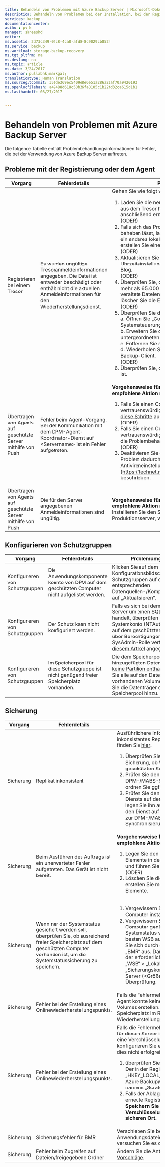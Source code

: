 ```yaml
---
title: Behandeln von Problemen mit Azure Backup Server | Microsoft-Dokumentation
description: Behandeln von Problemen bei der Installation, bei der Registrierung von Azure Backup Server und bei der Sicherung und Wiederherstellung von Anwendungsworkloads
services: backup
documentationcenter: 
author: pvrk
manager: shreeshd
editor: 
ms.assetid: 2d73c349-0fc8-4ca8-afd8-8c9029cb8524
ms.service: backup
ms.workload: storage-backup-recovery
ms.tgt_pltfrm: na
ms.devlang: na
ms.topic: article
ms.date: 3/24/2017
ms.author: pullabhk;markgal;
translationtype: Human Translation
ms.sourcegitcommit: 356de369ec5409e8e6e51a286a20af70a9420193
ms.openlocfilehash: a42488d618c58b36fa8105c1b22fd32ca615d1b1
ms.lasthandoff: 03/27/2017


---
```


# <a name="troubleshoot-azure-backup-server"></a>Behandeln von Problemen mit Azure Backup Server

Die folgende Tabelle enthält Problembehandlungsinformationen für Fehler, die bei der Verwendung von Azure Backup Server auftreten.

>
>

## <a name="registration-and-agent-related-issues"></a>Probleme mit der Registrierung oder dem Agent
| Vorgang | Fehlerdetails | Problemumgehung |
| --- | --- | --- |
| Registrieren bei einem Tresor | Es wurden ungültige Tresoranmeldeinformationen angegeben. Die Datei ist entweder beschädigt oder enthält nicht die aktuellen Anmeldeinformationen für den Wiederherstellungsdienst. | Gehen Sie wie folgt vor, um diesen Fehler zu beheben:  <ol><li> Laden Sie die neueste Datei mit Anmeldeinformationen aus dem Tresor herunter, und versuchen Sie es anschließend erneut. <br>(ODER)</li> <li> Falls sich das Problem mit der obigen Aktion nicht beheben lässt, laden Sie die Anmeldeinformationen in ein anderes lokales Verzeichnis herunter, oder erstellen Sie einen neuen Tresor. <br>(ODER)</li> <li> Aktualisieren Sie die Datums- und Uhrzeiteinstellungen gemäß den Angaben in [diesem Blog](https://azure.microsoft.com/blog/troubleshooting-common-configuration-issues-with-azure-backup/). <br>(ODER)</li> <li> Überprüfen Sie, ob sich unter „C:\Windows\Temp“ mehr als 65.000 Dateien befinden. Verschieben Sie veraltete Dateien an einen anderen Speicherort, oder löschen Sie die Elemente im Ordner „Temp“. <br>(ODER)</li> <li> Überprüfen Sie den Status der Zertifikate. <br> a. Öffnen Sie „Computerzertifikate verwalten“ (in der Systemsteuerung). <br> b. Erweitern Sie den Knoten „Persönlich“ und den untergeordneten Knoten „Zertifikate“. <br> c.  Entfernen Sie das Zertifikat „Windows Azure Tools“. <br> d. Wiederholen Sie die Registrierung im Azure Backup-Client. <br> (ODER) </li> <li> Überprüfen Sie, ob eine Gruppenrichtlinie eingerichtet ist. </li></ol> |
| Übertragen von Agents auf geschützte Server mithilfe von Push | Fehler beim Agent-Vorgang. Bei der Kommunikation mit dem DPM-Agent-Koordinator-Dienst auf \<Servername> ist ein Fehler aufgetreten. | **Vorgehensweise für den Fall, dass die im Produkt empfohlene Aktion nicht funktioniert:** <ol><li> Falls Sie einen Computer aus einer nicht vertrauenswürdigen Domäne anfügen, führen Sie [diese Schritte](https://technet.microsoft.com/library/hh757801(v=sc.12).aspx) aus. <br> (ODER) </li><li> Falls Sie einen Computer aus einer vertrauenswürdigen Domäne anfügen, verwenden Sie die Problembehandlungsschritte aus [diesem Blog](https://blogs.technet.microsoft.com/dpm/2012/02/06/data-protection-manager-agent-network-troubleshooting/). <br>(ODER)</li><li> Deaktivieren Sie die Antivirensoftware. Wird das Problem dadurch behoben, ändern Sie die Antivireneinstellungen, wie in [diesem Artikel] (https://technet.microsoft.com/library/hh757911.aspx) beschrieben.</li></ol> |
| Übertragen von Agents auf geschützte Server mithilfe von Push | Die für den Server angegebenen Anmeldeinformationen sind ungültig. | **Vorgehensweise für den Fall, dass die im Produkt empfohlene Aktion nicht funktioniert:** <br> Installieren Sie den Schutz-Agent manuell auf dem Produktionsserver, wie in [diesem Artikel](https://technet.microsoft.com/library/hh758186(v=sc.12).aspx#BKMK_Manual) beschrieben.|


## <a name="configuring-protection-group"></a>Konfigurieren von Schutzgruppen
| Vorgang | Fehlerdetails | Problemumgehung |
| --- | --- | --- |
| Konfigurieren von Schutzgruppen | Die Anwendungskomponente konnte von DPM auf dem geschützten Computer nicht aufgelistet werden. | Klicken Sie auf dem Konfigurationsbildschirm für Schutzgruppen auf der entsprechenden Datenquellen-/Komponentenebene auf „Aktualisieren“. |
| Konfigurieren von Schutzgruppen | Der Schutz kann nicht konfiguriert werden. | Falls es sich bei dem geschützten Server um einen SQL-Server handelt, überprüfen Sie, ob das Systemkonto (NTAuthority\System) auf dem geschützten Computer über Berechtigungen der SysAdmin-Rolle verfügt, wie in [diesem Artikel](https://technet.microsoft.com/library/hh757977(v=sc.12).aspx) angegeben.
| Konfigurieren von Schutzgruppen | Im Speicherpool für diese Schutzgruppe ist nicht genügend freier Speicherplatz vorhanden. | Die dem Speicherpool hinzugefügten Datenträger [dürfen keine Partition enthalten](https://technet.microsoft.com/library/hh758075(v=sc.12).aspx). Löschen Sie alle auf den Datenträgern vorhandenen Volumes, und fügen Sie die Datenträger dann dem Speicherpool hinzu.|

## <a name="backup"></a>Sicherung
| Vorgang | Fehlerdetails | Problemumgehung |
| --- | --- | --- |
| Sicherung | Replikat inkonsistent | Ausführlichere Informationen zu den Ursachen für ein inkonsistentes Replikat sowie entsprechende Vorschläge finden Sie [hier](https://technet.microsoft.com/library/cc161593.aspx). <br> <ol><li> Überprüfen Sie bei einer Systemstatus- oder BMR-Sicherung, ob Windows Server-Sicherung auf dem geschützten Server installiert ist. </li><li> Prüfen Sie den DPM-Speicherpool auf dem DPM-/MABS-Server auf Speicherplatzprobleme, und ordnen Sie ggf. Speicherplatz zu. </li><li> Prüfen Sie den Zustand des Volumeschattenkopie-Diensts auf dem geschützten Server. Ist er deaktiviert, legen Sie ihn auf „Manuell starten“ fest, und starten Sie den Dienst auf dem Server. Kehren Sie anschließend zur DPM-/MABS-Konsole zurück, und starten Sie die Synchronisierung mit Konsistenzprüfung.</li></ol>|
| Sicherung | Beim Ausführen des Auftrags ist ein unerwarteter Fehler aufgetreten. Das Gerät ist nicht bereit. | **Vorgehensweise für den Fall, dass die im Produkt empfohlene Aktion nicht funktioniert:** <br> <ol><li>Legen Sie den Schattenkopie-Speicherbereich für die Elemente in der Schutzgruppe auf „Unbegrenzt“ fest, und führen Sie die Konsistenzprüfung aus. <br></li> (ODER) <li>Löschen Sie die vorhandene Schutzgruppe, und erstellen Sie mehrere neue mit jeweils einem der Elemente.</li></ol> |
| Sicherung | Wenn nur der Systemstatus gesichert werden soll, überprüfen Sie, ob ausreichend freier Speicherplatz auf dem geschützten Computer vorhanden ist, um die Systemstatussicherung zu speichern. | <ol><li>Vergewissern Sie sich, dass WSB auf dem geschützten Computer installiert ist.</li><li>Vergewissern Sie sich, dass auf dem geschützten Computer genügend Speicherplatz für den Systemstatus vorhanden ist: Öffnen Sie hierzu am besten WSB auf dem geschützten Computer, klicken Sie sich durch die Auswahloptionen, und wählen Sie „BMR“ aus. Daraufhin wird auf der Benutzeroberfläche der erforderliche Speicherplatz angezeigt. Öffnen Sie „WSB“ > „Lokale Sicherung“ > „Sicherungszeitplan“ > „Sicherungskonfiguration auswählen“ > „Vollständiger Server (<Größe>)“. Verwenden Sie diese Größe zur Überprüfung.</li></ol>
| Sicherung | Fehler bei der Erstellung eines Onlinewiederherstellungspunkts. | Falls die Fehlermeldung „Der Microsoft Azure Backup-Agent konnte keine Momentaufnahme des ausgewählten Volumes erstellen.“ angezeigt wird, erhöhen Sie den Speicherplatz im Replikat- und Wiederherstellungspunktvolume.
| Sicherung | Fehler bei der Erstellung eines Onlinewiederherstellungspunkts. | Falls die Fehlermeldung „Die Verschlüsselungspassphrase für diesen Server ist nicht festgelegt. Konfigurieren Sie eine Verschlüsselungspassphrase.“ angezeigt wird, konfigurieren Sie eine Verschlüsselungspassphrase. Sollte dies nicht erfolgreich sein, <br> <ol><li>überprüfen Sie, ob der Ablageordner vorhanden ist. Der in der Registrierung „HKEY_LOCAL_MACHINE\Software\Microsoft\Windows Azure Backup\Config“ angegebene Speicherort namens „ScratchLocation“ muss vorhanden sein.</li><li> Falls der Ablageordner vorhanden ist, führen Sie eine erneute Registrierung mit der alten Passphrase durch. **Speichern Sie konfigurierte Verschlüsselungspassphrasen immer an einem sicheren Ort.**</li><ol>
| Sicherung | Sicherungsfehler für BMR | Verschieben Sie bei einer großen BMR einige Anwendungsdateien auf das Betriebssystemlaufwerk, und versuchen Sie es dann erneut. |
| Sicherung | Fehler beim Zugreifen auf Dateien/freigegebene Ordner | Ändern Sie die Antivireneinstellungen anhand [dieser Vorschläge](https://technet.microsoft.com/library/hh757911.aspx).|

